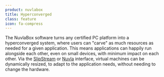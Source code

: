 ```yaml
---
product: nuvlabox
title: Hyperconverged
class: feature
icon: fa-compress
---
```


The NuvlaBox software turns any certified PC platform into a hyperconverged system, where users can "carve" as much resources as needed for a given application.  This means applications can happily run alongside each other, even on small devices, with minimum impact on each other. Via the [SlipStream](/products-and-services/slipstream/overview) or [Nuvla](/products-and-services/nuvla/overview) interface, virtual machines can be dynamically resized, to adapt to the application needs, without needing to change the hardware.
